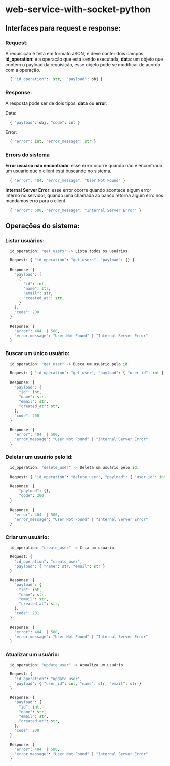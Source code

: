 # web-service-with-socket-python

## Interfaces para request e response:

### Request:

A requisição é feita em formato JSON, e deve conter dois campos: **id_operation**: é a operação que está sendo executada, **data**: um objeto que contém o payload da requisição, esse objeto pode se modificar de acordo com a operação.

```python
  { "id_operation":  str,  "payload": obj }
```

### Response:

A resposta pode ser de dois tipos: **data** ou **error**.

Data:

```python
  { "payload": obj, "code": int }
```

Error:

```python
  { "error": int, "error_message": str }
```

### Errors do sistema

**Error usuário não encontrado**: esse error ocorre quando não é encontrado um usuário que o client está buscando no sistema.

```python
  { "error": 404, "error_message": "User Not Found" }
```

**Internal Server Error**: esse error ocorre quando acontece algum error interno no servidor, quando uma chamada ao banco retorna algum erro nos mandamos erro para o client.

```python
  { "error": 500, "error_message": "Internal Server Error" }
```

## Operações do sistema:

### Listar usuários:

```python
  id_operation: "get_users" -> Lista todos os usuários.

  Request: { "id_operation": "get_users", "payload": {} }
  
  Response: {
    "payload": [
      {
        "id": int,
        "name": str,
        "email": str,
        "created_at": str,
      }
    ],
    "code": 200
  }

  Response: {
    "error": 404  | 500,
    "error_message": "User Not Found" | "Internal Server Error"
  }
```

### Buscar um único usuário:

```python
  id_operation: "get_user" -> Busca um usuário pelo id.

  Request: { "id_operation": "get_user", "payload": { "user_id": int } }
  
  Response: {
    "payload": {
      "id": int,
      "name": str,
      "email": str,
      "created_at": str,
    },
    "code": 200
  }
    
  Response: {
    "error": 404  | 500,
    "error_message": "User Not Found" | "Internal Server Error"
  }
```

### Deletar um usuário pelo id:

```python
  id_operation: "delete_user" -> Deleta um usuário pelo id.

  Request: { "id_operation": "delete_user", "payload": { "user_id": int } }
  
  Response: {
      "payload": {},
      "code": 200
  }
    
  Response: {
    "error": 404  | 500,
    "error_message": "User Not Found" | "Internal Server Error"
  }
```

### Criar um usuário:

```python
  id_operation: "create_user" -> Cria um usuário.

  Request: {
    "id_operation": "create_user",
    "payload": { "name": str, "email": str }
  }

  Response: {
    "payload": {
      "id": int,
      "name": str,
      "email": str,
      "created_at": str,
    },
    "code": 201
  }

  Response: {
    "error": 404  | 500,
    "error_message": "User Not Found" | "Internal Server Error"
  }
```

### Atualizar um usuário:

```python
  id_operation: "update_user" -> Atualiza um usuário.

  Request: {
    "id_operation": "update_user",
    "payload": { "user_id": int, "name": str, "email": str }
  }

  Response: {
    "payload": {
      "id": int,
      "name": str,
      "email": str,
      "created_at": str,
    },
    "code": 200
  }

  Response: {
    "error": 404  | 500,
    "error_message": "User Not Found" | "Internal Server Error"
  }
```
